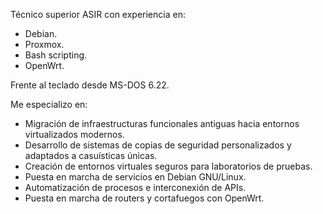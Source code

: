 Técnico superior ASIR con experiencia en:

 - Debian.
 - Proxmox.
 - Bash scripting.
 - OpenWrt.

Frente al teclado desde MS-DOS 6.22.

Me especializo en:

- Migración de infraestructuras funcionales antiguas hacia entornos virtualizados modernos.
- Desarrollo de sistemas de copias de seguridad personalizados y adaptados a casuísticas únicas.
- Creación de entornos virtuales seguros para laboratorios de pruebas.
- Puesta en marcha de servicios en Debian GNU/Linux.
- Automatización de procesos e interconexión de APIs.
- Puesta en marcha de routers y cortafuegos con OpenWrt.
